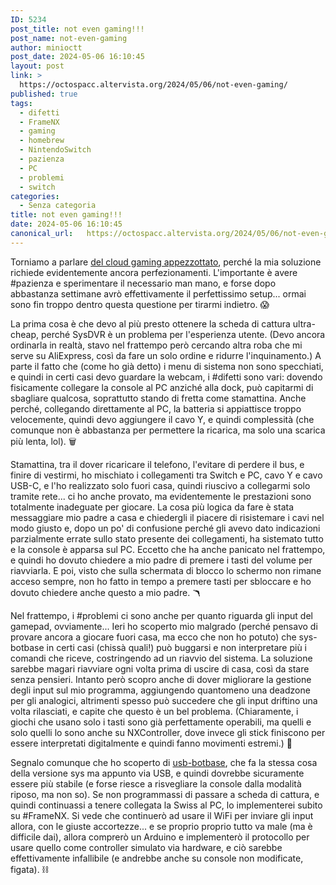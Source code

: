```yaml
---
ID: 5234
post_title: not even gaming!!!
post_name: not-even-gaming
author: minioctt
post_date: 2024-05-06 16:10:45
layout: post
link: >
  https://octospacc.altervista.org/2024/05/06/not-even-gaming/
published: true
tags:
  - difetti
  - FrameNX
  - gaming
  - homebrew
  - NintendoSwitch
  - pazienza
  - PC
  - problemi
  - switch
categories:
  - Senza categoria
title: not even gaming!!!
date: 2024-05-06 16:10:45
canonical_url:   https://octospacc.altervista.org/2024/05/06/not-even-gaming/
---
```

<!-- wp:paragraph -->
<p>Torniamo a parlare <a href="series/troppo-cloud-gaming/">del cloud gaming appezzottato</a>, perché la mia soluzione richiede evidentemente ancora perfezionamenti. L'importante è avere #pazienza e sperimentare il necessario man mano, e forse dopo abbastanza settimane avrò effettivamente il perfettissimo setup... ormai sono fin troppo dentro questa questione per tirarmi indietro. 😱</p>
<!-- /wp:paragraph -->

<!-- wp:paragraph -->
<p>La prima cosa è che devo al più presto ottenere la scheda di cattura ultra-cheap, perché SysDVR è un problema per l'esperienza utente. (Devo ancora ordinarla in realtà, stavo nel frattempo però cercando altra roba che mi serve su AliExpress, così da fare un solo ordine e ridurre l'inquinamento.) A parte il fatto che (come ho già detto) i menu di sistema non sono specchiati, e quindi in certi casi devo guardare la webcam, i #difetti sono vari: dovendo fisicamente collegare la console al PC anziché alla dock, può capitarmi di sbagliare qualcosa, soprattutto stando di fretta come stamattina. Anche perché, collegando direttamente al PC, la batteria si appiattisce troppo velocemente, quindi devo aggiungere il cavo Y, e quindi complessità (che comunque non è abbastanza per permettere la ricarica, ma solo una scarica più lenta, lol). 🗑️</p>
<!-- /wp:paragraph -->

<!-- wp:paragraph -->
<p>Stamattina, tra il dover ricaricare il telefono, l'evitare di perdere il bus, e finire di vestirmi, ho mischiato i collegamenti tra Switch e PC, cavo Y e cavo USB-C, e l'ho realizzato solo fuori casa, quindi riuscivo a collegarmi solo tramite rete... ci ho anche provato, ma evidentemente le prestazioni sono totalmente inadeguate per giocare. La cosa più logica da fare è stata messaggiare mio padre a casa e chiedergli il piacere di risistemare i cavi nel modo giusto e, dopo un po' di confusione perché gli avevo dato indicazioni parzialmente errate sullo stato presente dei collegamenti, ha sistemato tutto e la console è apparsa sul PC. Eccetto che ha anche panicato nel frattempo, e quindi ho dovuto chiedere a mio padre di premere i tasti del volume per riavviarla. E poi, visto che sulla schermata di blocco lo schermo non rimane acceso sempre, non ho fatto in tempo a premere tasti per sbloccare e ho dovuto chiedere anche questo a mio padre. 🪃</p>
<!-- /wp:paragraph -->

<!-- wp:paragraph -->
<p>Nel frattempo, i #problemi ci sono anche per quanto riguarda gli input del gamepad, ovviamente... Ieri ho scoperto mio malgrado (perché pensavo di provare ancora a giocare fuori casa, ma ecco che non ho potuto) che sys-botbase in certi casi (chissà quali!) può buggarsi e non interpretare più i comandi che riceve, costringendo ad un riavvio del sistema. La soluzione sarebbe magari riavviare ogni volta prima di uscire di casa, così da stare senza pensieri. Intanto però scopro anche di dover migliorare la gestione degli input sul mio programma, aggiungendo quantomeno una deadzone per gli analogici, altrimenti spesso può succedere che gli input driftino una volta rilasciati, e capite che questo è un bel problema. (Chiaramente, i giochi che usano solo i tasti sono già perfettamente operabili, ma quelli e solo quelli lo sono anche su NXController, dove invece gli stick finiscono per essere interpretati digitalmente e quindi fanno movimenti estremi.) 🧼</p>
<!-- /wp:paragraph -->

<!-- wp:paragraph -->
<p>Segnalo comunque che ho scoperto di <a href="https://github.com/Koi-3088/USB-Botbase">usb-botbase</a>, che fa la stessa cosa della versione sys ma appunto via USB, e quindi dovrebbe sicuramente essere più stabile (e forse riesce a risvegliare la console dalla modalità riposo, ma non so). Se non programmassi di passare a scheda di cattura, e quindi continuassi a tenere collegata la Swiss al PC, lo implementerei subito su #FrameNX. Si vede che continuerò ad usare il WiFi per inviare gli input allora, con le giuste accortezze... e se proprio proprio tutto va male (ma è difficile dai), allora comprerò un Arduino e implementerò il protocollo per usare quello come controller simulato via hardware, e ciò sarebbe effettivamente infallibile (e andrebbe anche su console non modificate, figata). ⛓️</p>
<!-- /wp:paragraph -->